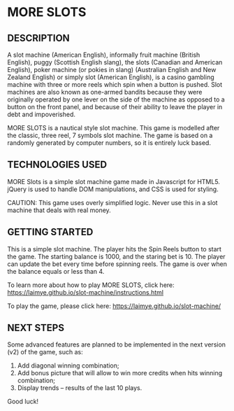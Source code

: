 # MORE SLOTS

## DESCRIPTION

A slot machine (American English), informally fruit machine (British English), puggy (Scottish English slang), the slots (Canadian and American English), poker machine (or pokies in slang) (Australian English and New Zealand English) or simply slot (American English), is a casino gambling machine with three or more reels which spin when a button is pushed. Slot machines are also known as one-armed bandits because they were originally operated by one lever on the side of the machine as opposed to a button on the front panel, and because of their ability to leave the player in debt and impoverished.

MORE SLOTS is a nautical style slot machine. This game is modelled after the classic, three reel, 7 symbols slot machine.  The game is based on a randomly generated by computer numbers, so it is entirely luck based.

## TECHNOLOGIES USED

MORE Slots is a simple slot machine game made in Javascript for HTML5. jQuery is used to handle DOM manipulations, and CSS is used for styling.

CAUTION: This game uses overly simplified logic. Never use this in a slot machine that deals with real money. 

## GETTING STARTED

This is a simple slot machine. The player hits the Spin Reels button to start the game. The starting balance is 1000, and the staring bet is 10. The player can update the bet every time before spinning reels. The game is over when the balance equals or less than 4.

To learn more about how to play MORE SLOTS, click here: https://laimye.github.io/slot-machine/instructions.html 

To play the game, please click here: https://laimye.github.io/slot-machine/ 

## NEXT STEPS

Some advanced features are planned to be implemented in the next version (v2) of the game, such as:
1.	Add diagonal winning combination;
2.	Add bonus picture that will allow to win more credits when hits winning combination;
3.	Display trends – results of the last 10 plays.

Good luck!
